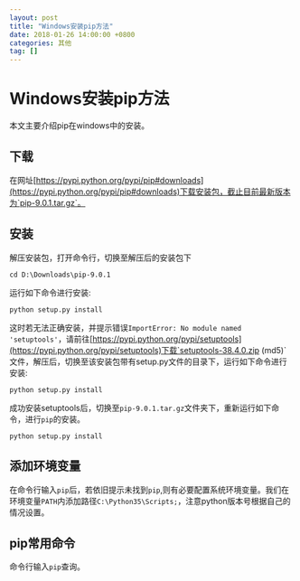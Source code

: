 ```yaml
---
layout: post
title: "Windows安装pip方法"
date: 2018-01-26 14:00:00 +0800
categories: 其他
tag: []
---   
```


# Windows安装pip方法

本文主要介绍pip在windows中的安装。

## 下载

在网址[https://pypi.python.org/pypi/pip#downloads](https://pypi.python.org/pypi/pip#downloads)下载安装包，截止目前最新版本为`pip-9.0.1.tar.gz`。

## 安装

解压安装包，打开命令行，切换至解压后的安装包下

```
cd D:\Downloads\pip-9.0.1
```


运行如下命令进行安装:

```
python setup.py install
```

这时若无法正确安装，并提示错误`ImportError: No module named 'setuptools'`，请前往[https://pypi.python.org/pypi/setuptools](https://pypi.python.org/pypi/setuptools)下载`setuptools-38.4.0.zip (md5)`文件，解压后，切换至该安装包带有setup.py文件的目录下，运行如下命令进行安装:


```
python setup.py install
```

成功安装setuptools后，切换至`pip-9.0.1.tar.gz`文件夹下，重新运行如下命令，进行`pip`的安装。

```
python setup.py install
```

## 添加环境变量

在命令行输入`pip`后，若依旧提示未找到`pip`,则有必要配置系统环境变量。我们在环境变量`PATH`内添加路径`C:\Python35\Scripts;`，注意python版本号根据自己的情况设置。

## pip常用命令

命令行输入`pip`查询。

